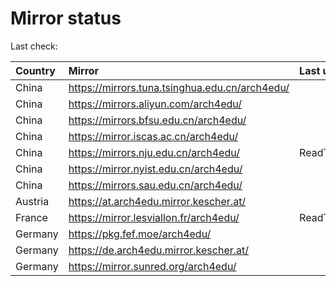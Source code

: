 <script src="./time.js"></script>
# Mirror status
Last check: <script type="text/javascript">localize(1697793421.178744);</script>

|Country|Mirror|Last update|
|:------|:-----|:----------|
|China|https://mirrors.tuna.tsinghua.edu.cn/arch4edu/|<script type="text/javascript">localize(1697740308);</script>|
|China|https://mirrors.aliyun.com/arch4edu/|<script type="text/javascript">localize(1697740308);</script>|
|China|https://mirrors.bfsu.edu.cn/arch4edu/|<script type="text/javascript">localize(1697697126);</script>|
|China|https://mirror.iscas.ac.cn/arch4edu/|<script type="text/javascript">localize(1697740308);</script>|
|China|https://mirrors.nju.edu.cn/arch4edu/|ReadTimeout|
|China|https://mirror.nyist.edu.cn/arch4edu/|<script type="text/javascript">localize(1697740308);</script>|
|China|https://mirrors.sau.edu.cn/arch4edu/|<script type="text/javascript">localize(1697783458);</script>|
|Austria|https://at.arch4edu.mirror.kescher.at/|<script type="text/javascript">localize(1697783458);</script>|
|France|https://mirror.lesviallon.fr/arch4edu/|ReadTimeout|
|Germany|https://pkg.fef.moe/arch4edu/|<script type="text/javascript">localize(1697783458);</script>|
|Germany|https://de.arch4edu.mirror.kescher.at/|<script type="text/javascript">localize(1697783458);</script>|
|Germany|https://mirror.sunred.org/arch4edu/|<script type="text/javascript">localize(1697783458);</script>|

<script src="./tablefilter/tablefilter.js"></script>
<script src="./table.js"></script>